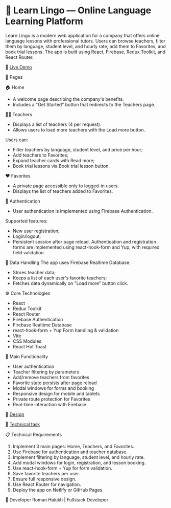 # **🏫 Learn Lingo — Online Language Learning Platform**

Learn Lingo is a modern web application for a company that offers online language lessons with professional tutors.
Users can browse teachers, filter them by language, student level, and hourly rate, add them to Favorites, and book trial lessons.
The app is built using React, Firebase, Redux Toolkit, and React Router.

🚀 [Live Demo](https://learn-lingo-coral.vercel.app/)

🧩 Pages

🏠 Home

- A welcome page describing the company's benefits.
- Includes a "Get Started" button that redirects to the Teachers page.

👩‍🏫 Teachers

- Displays a list of teachers (4 per request).
- Allows users to load more teachers with the Load more button.

Users can:

- Filter teachers by language, student level, and price per hour;
- Add teachers to Favorites;
- Expand teacher cards with Read more;
- Book trial lessons via Book trial lesson button.

❤️ Favorites

- A private page accessible only to logged-in users.
- Displays the list of teachers added to Favorites.

🔐 Authentication

- User authentication is implemented using Firebase Authentication.

Supported features:

- New user registration;
- Login/logout;
- Persistent session after page reload.
  Authentication and registration forms are implemented using react-hook-form and Yup, with required field validation.

💾 Data Handling
The app uses Firebase Realtime Database:

- Stores teacher data;
- Keeps a list of each user's favorite teachers;
- Fetches data dynamically on "Load more" button click.

⚙️ Core Technologies

- React
- Redux Toolkit
- React Router
- Firebase Authentication
- Firebase Realtime Database
- react-hook-form + Yup Form handling & validation
- Vite
- CSS Modules
- React Hot Toast

🧠 Main Functionality

- User authentication
- Teacher filtering by parameters
- Add/remove teachers from favorites
- Favorite state persists after page reload
- Modal windows for forms and booking
- Responsive design for mobile and tablets
- Private route protection for Favorites
- Real-time interaction with Firebase

📐 [Design](https://www.figma.com/file/dewf5jVviSTuWMMyU3d8Mc/%D0%9F%D0%B5%D1%82-%D0%BF%D1%80%D0%BE%D1%94%D0%BA%D1%82-%D0%B4%D0%BB%D1%8F-%D0%9A%D0%A6?type=design&node-id=0-1&mode=design&t=jCmjSs9PeOjObYSc-0)

📐 [Technical task](https://docs.google.com/document/d/1ZB_MFgnnJj7t7OXtv5hESSwY6xRgVoACZKzgZczWc3Y/edit?tab=t.0)

📋 Technical Requirements

1. Implement 3 main pages: Home, Teachers, and Favorites.
2. Use Firebase for authentication and teacher database.
3. Implement filtering by language, student level, and hourly rate.
4. Add modal windows for login, registration, and lesson booking.
5. Use react-hook-form + Yup for form validation.
6. Save favorite teachers per user.
7. Ensure full responsive design.
8. Use React Router for navigation.
9. Deploy the app on Netlify or GitHub Pages.

🙂 Developer
Roman Halukh | Fullstack Developer
